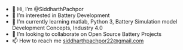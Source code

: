 - 👋 Hi, I’m @SiddharthPachpor
- 👀 I’m interested in Battery Development
- 🌱 I’m currently learning matlab, Python 3, Battery Simulation model Development Concepts, Industry 4.0
- 💞️ I’m looking to collaborate on Open Source Battery Projects
- 📫 How to reach me siddharthpachpor22@gmail.com 

<!---
SiddharthPachpor/SiddharthPachpor is a ✨ special ✨ repository because its `README.md` (this file) appears on your GitHub profile.
You can click the Preview link to take a look at your changes.
--->
